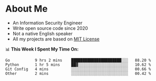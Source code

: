 # About Me

- An Information Security Engineer
- Write open source code since 2020
- Not a native English speaker
- All my projects are based on [MIT License](https://opensource.org/licenses/MIT)

📊 **This Week I Spent My Time On:**
<!--START_SECTION:waka-->
```text
Go           9 hrs 2 mins    ██████████████████████░░░   88.20 % 
Python       1 hr 5 mins     ██▓░░░░░░░░░░░░░░░░░░░░░░   10.62 % 
Git Config   4 mins          ░░░░░░░░░░░░░░░░░░░░░░░░░   00.66 % 
Other        2 mins          ░░░░░░░░░░░░░░░░░░░░░░░░░   00.42 % 
```
<!--END_SECTION:waka-->

